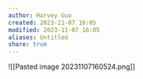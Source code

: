 ```yaml
---
author: Harvey Guo
created: 2023-11-07 16:05
modified: 2023-11-07 16:05
aliases: Untitled
share: true
---
```

![[Pasted image 20231107160524.png]]
